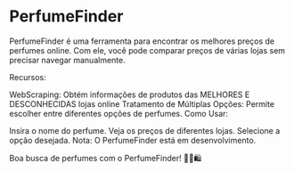 
 <h1>PerfumeFinder</h1>
PerfumeFinder é uma ferramenta para encontrar os melhores preços de perfumes online. Com ele, você pode comparar preços de várias lojas sem precisar navegar manualmente.

Recursos:

WebScraping: Obtém informações de produtos das MELHORES E DESCONHECIDAS lojas online
Tratamento de Múltiplas Opções: Permite escolher entre diferentes opções de perfumes.
Como Usar:

Insira o nome do perfume.
Veja os preços de diferentes lojas.
Selecione a opção desejada.
Nota: O PerfumeFinder está em desenvolvimento.

Boa busca de perfumes com o PerfumeFinder! 🌸👃🛍️
